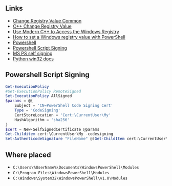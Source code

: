 ## Links

* [Change Registry Value Common](https://stackoverflow.com/a/864073/2523401)
* [C++ Change Registry Value](https://cplusplus.com/forum/general/50264/)
* [Use Modern C++ to Access the Windows Registry](https://learn.microsoft.com/en-us/archive/msdn-magazine/2017/may/c-use-modern-c-to-access-the-windows-registry)
* [How to set a Windows registry value with PowerShell](https://www.advancedinstaller.com/set-windows-registry-value-with-powershell.html)
* [Powershell](https://habr.com/ru/companies/ruvds/articles/487876/)
* [Powershell Script Signing](https://habr.com/ru/articles/137884/)
* [MS PS self signing](https://learn.microsoft.com/ru-ru/powershell/module/microsoft.powershell.core/about/about_signing?view=powershell-5.1)
* [Python win32 docs](https://timgolden.me.uk/pywin32-docs/contents.html)

## Powershell Script Signing

```powershell
Get-ExecutionPolicy
#Set-ExecutionPolicy RemoteSigned
Set-ExecutionPolicy AllSigned
$params = @{
    Subject = 'CN=PowerShell Code Signing Cert'
    Type = 'CodeSigning'
    CertStoreLocation = 'Cert:\CurrentUser\My'
    HashAlgorithm = 'sha256'
}
$cert = New-SelfSignedCertificate @params
Get-Childitem cert:\CurrentUser\My -codesigning
Set-AuthenticodeSignature "FileName" @(Get-ChildItem cert:\CurrentUser\My -codesigning)[0]
```

## Where placed

* `C:\Users\%UserName%\Documents\WindowsPowerShell\Modules`
* `C:\Program Files\WindowsPowerShell\Modules`
* `C:\Windows\System32\WindowsPowerShell\v1.0\Modules`
